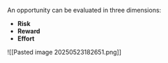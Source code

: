 An opportunity can be evaluated in three dimensions: 
- **Risk** 
- **Reward**
- **Effort**

![[Pasted image 20250523182651.png]]